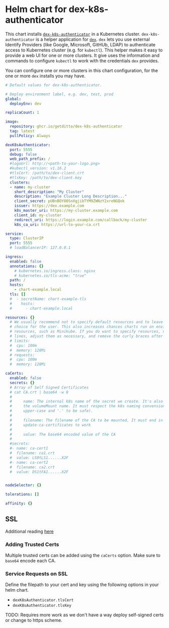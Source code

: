 # Helm chart for dex-k8s-authenticator

This chart installs [`dex-k8s-authenticator`](https://github.com/getditto/dex-k8s-authenticator) in a Kubernetes cluster. 
`dex-k8s-authenticator` is a helper application for [`dex`](https://github.com/coreos/dex). `dex` lets you use external 
Identify Providers (like Google, Microsoft, GitHUb, LDAP) to authenticate access to Kubernetes cluster
(e.g. for `kubectl`). This helper makes it easy to provide a web UI for one or more clusters.
It give uses the information and commands to configure `kubectl` to work with the credentials `dex` provides.

You can configure one or more clusters in this chart configuration, for the one or more `dex` installs you may have.

```yaml
# Default values for dex-k8s-authenticator.

# Deploy environment label, e.g. dev, test, prod
global:
  deployEnv: dev

replicaCount: 1

image:
  repository: ghcr.io/getditto/dex-k8s-authenticator
  tag: latest
  pullPolicy: Always

dexK8sAuthenticator:
  port: 5555
  debug: false
  web_path_prefix: /
  #logoUrl: http://<path-to-your-logo.png>
  #kubectl_version: v1.16.2
  #tlsCert: /path/to/dex-client.crt
  #tlsKey: /path/to/dex-client.key
  clusters:
  - name: my-cluster
    short_description: "My Cluster"
    description: "Example Cluster Long Description..."
    client_secret: pUBnBOY80SnXgjibTYM9ZWNzY2xreNGQok
    issuer: https://dex.example.com
    k8s_master_uri: https://my-cluster.example.com
    client_id: my-cluster
    redirect_uri: https://login.example.com/callback/my-cluster
    k8s_ca_uri: https://url-to-your-ca.crt

service:
  type: ClusterIP
  port: 5555
  # loadBalancerIP: 127.0.0.1

ingress:
  enabled: false
  annotations: {}
    # kubernetes.io/ingress.class: nginx
    # kubernetes.io/tls-acme: "true"
  path: /
  hosts:
    - chart-example.local
  tls: []
  #  - secretName: chart-example-tls
  #    hosts:
  #      - chart-example.local

resources: {}
  # We usually recommend not to specify default resources and to leave this as a conscious
  # choice for the user. This also increases chances charts run on environments with little
  # resources, such as Minikube. If you do want to specify resources, uncomment the following
  # lines, adjust them as necessary, and remove the curly braces after 'resources:'.
  # limits:
  #  cpu: 100m
  #  memory: 128Mi
  # requests:
  #  cpu: 100m
  #  memory: 128Mi

caCerts: 
  enabled: false
  secrets: {}
  # Array of Self Signed Certificates
  # cat CA.crt | base64 -w 0
  #
  #     name: The internal k8s name of the secret we create. It's also used in 
  #     the volumeMount name. It must respect the k8s naming convension (avoid 
  #     upper-case and '.' to be safe).
  #
  #     filename: The filename of the CA to be mounted. It must end in .crt for
  #     update-ca-certificates to work
  #
  #     value: The base64 encoded value of the CA
  #
  #secrets:
  #- name: ca-cert1
  #  filename: ca1.crt
  #  value: LS0tLS1......X2F
  #- name: ca-cert2
  #  filename: ca2.crt
  #  value: DS1tFA1......X2F


nodeSelector: {}

tolerations: []

affinity: {}
```

## SSL

Additional reading [here](./ssl.md)

### Adding Trusted Certs

Multiple trusted certs can be added using the `caCerts` option. Make sure to `base64` encode each CA.

### Service Requests on SSL

Define the filepath to your cert and key using the following options in your helm chart.
  - `dexK8sAuthenticator.tlsCert`
  - `dexK8sAuthenticator.tlsKey`

TODO: Requires more work as we don't have a way deploy self-signed certs or change to https scheme.
